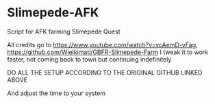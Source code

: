 # Slimepede-AFK
Script for AFK farming Slimepede Quest

All credits go to https://www.youtube.com/watch?v=vcAemD-vFag, https://github.com/Wielkimati/GBFR-Slimepede-Farm
I tweak it to work faster, not coming back to town but continuing indefinitely

DO ALL THE SETUP ACCORDING TO THE ORIGINAL GITHUB LINKED ABOVE

And adjust the time to your system
